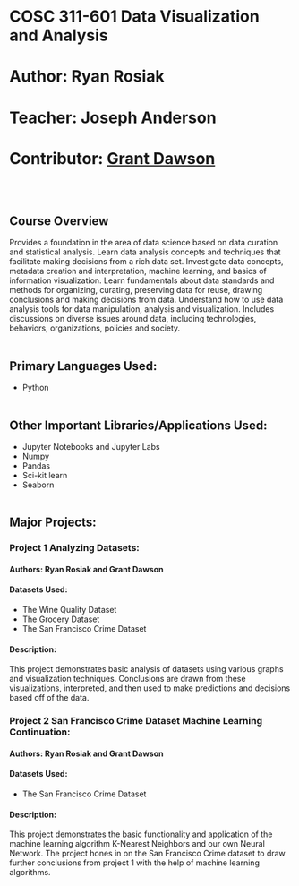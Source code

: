 # COSC 311-601 Data Visualization and Analysis
# Author: Ryan Rosiak
# Teacher: Joseph Anderson
# Contributor: [Grant Dawson](https://github.com/dawsboss)
<br /> <br />
## Course Overview
Provides a foundation in the area of data science based on data curation and statistical
analysis. Learn data analysis concepts and techniques that facilitate making decisions from a rich data set.
Investigate data concepts, metadata creation and interpretation, machine learning, and basics of information
visualization. Learn fundamentals about data standards and methods for organizing, curating, preserving
data for reuse, drawing conclusions and making decisions from data. Understand how to use data analysis
tools for data manipulation, analysis and visualization. Includes discussions on diverse issues around data,
including technologies, behaviors, organizations, policies and society.
<br /> <br />
## Primary Languages Used:
* Python
<br /> <br />
## Other Important Libraries/Applications Used:
* Jupyter Notebooks and Jupyter Labs
* Numpy
* Pandas
* Sci-kit learn
* Seaborn
<br /> <br />
## Major Projects:
### Project 1 Analyzing Datasets:
#### Authors: Ryan Rosiak and Grant Dawson
#### Datasets Used:
* The Wine Quality Dataset
* The Grocery Dataset
* The San Francisco Crime Dataset
#### Description:
This project demonstrates basic analysis of datasets using various graphs and visualization techniques. Conclusions are drawn from these visualizations, interpreted, and then used to make predictions and decisions based off of the data.
### Project 2 San Francisco Crime Dataset Machine Learning Continuation:
#### Authors: Ryan Rosiak and Grant Dawson
#### Datasets Used:
* The San Francisco Crime Dataset
#### Description:
This project demonstrates the basic functionality and application of the machine learning algorithm K-Nearest Neighbors and our own Neural Network. The project hones in on the San Francisco Crime dataset to draw further conclusions from project 1 with the help of machine learning algorithms.
